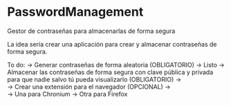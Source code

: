 # PasswordManagement
Gestor de contraseñas para almacenarlas de forma segura

La idea sería crear una aplicación para crear y almacenar contraseñas de forma segura.

To do:
  -> Generar contraseñas de forma aleatoria                                                                           (OBLIGATORIO)  ->  Listo
  -> Almacenar las contraseñas de forma segura con clave pública y privada para que nadie salvo tú pueda visualizarlo (OBLIGATORIO)  ->  
  -> Crear una extensión para el navegador                                                                            (OPCIONAL)     ->  
      -> Una para Chronium
      -> Otra para Firefox

